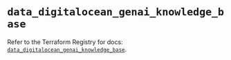 # `data_digitalocean_genai_knowledge_base`

Refer to the Terraform Registry for docs: [`data_digitalocean_genai_knowledge_base`](https://registry.terraform.io/providers/digitalocean/digitalocean/2.65.0/docs/data-sources/genai_knowledge_base).
